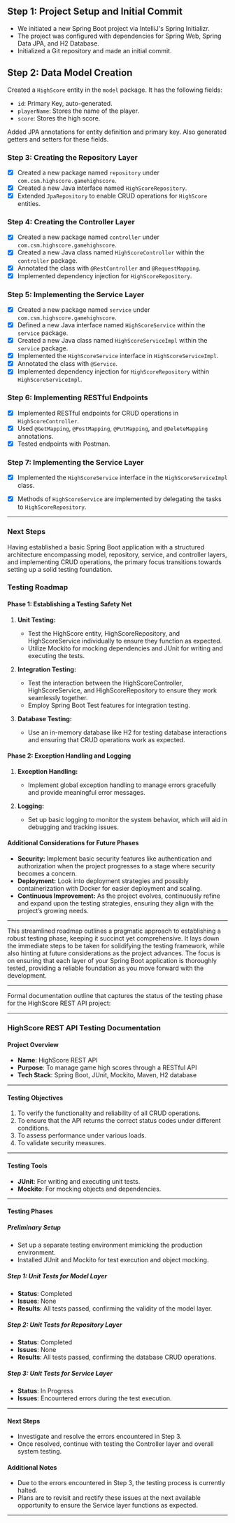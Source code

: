 ## Step 1: Project Setup and Initial Commit

- We initiated a new Spring Boot project via IntelliJ's Spring Initializr.
- The project was configured with dependencies for Spring Web, Spring Data JPA, and H2 Database.
- Initialized a Git repository and made an initial commit.

## Step 2: Data Model Creation

Created a `HighScore` entity in the `model` package. It has the following fields:

- `id`: Primary Key, auto-generated.
- `playerName`: Stores the name of the player.
- `score`: Stores the high score.

Added JPA annotations for entity definition and primary key. Also generated getters and setters for these fields.


### Step 3: Creating the Repository Layer
- [x] Created a new package named `repository` under `com.csm.highscore.gamehighscore`.
- [x] Created a new Java interface named `HighScoreRepository`.
- [x] Extended `JpaRepository` to enable CRUD operations for `HighScore` entities.

### Step 4: Creating the Controller Layer

- [x] Created a new package named `controller` under `com.csm.highscore.gamehighscore`.
- [x] Created a new Java class named `HighScoreController` within the `controller` package.
- [x] Annotated the class with `@RestController` and `@RequestMapping`.
- [x] Implemented dependency injection for `HighScoreRepository`.

### Step 5: Implementing the Service Layer

- [x] Created a new package named `service` under `com.csm.highscore.gamehighscore`.
- [x] Defined a new Java interface named `HighScoreService` within the `service` package.
- [x] Created a new Java class named `HighScoreServiceImpl` within the `service` package.
- [x] Implemented the `HighScoreService` interface in `HighScoreServiceImpl`.
- [x] Annotated the class with `@Service`.
- [x] Implemented dependency injection for `HighScoreRepository` within `HighScoreServiceImpl`.

### Step 6: Implementing RESTful Endpoints

- [x] Implemented RESTful endpoints for CRUD operations in `HighScoreController`.
- [x] Used `@GetMapping`, `@PostMapping`, `@PutMapping`, and `@DeleteMapping` annotations.
- [x] Tested endpoints with Postman.

### Step 7: Implementing the Service Layer

- [x] Implemented the `HighScoreService` interface in the `HighScoreServiceImpl` class.
- [x] Methods of `HighScoreService` are implemented by delegating the tasks to `HighScoreRepository`.


---

### **Next Steps**
Having established a basic Spring Boot application with a structured architecture encompassing model, repository, service, and controller layers, and implementing CRUD operations, the primary focus transitions towards setting up a solid testing foundation.

### **Testing Roadmap**

#### **Phase 1: Establishing a Testing Safety Net**

1. **Unit Testing:**
    - Test the HighScore entity, HighScoreRepository, and HighScoreService individually to ensure they function as expected.
    - Utilize Mockito for mocking dependencies and JUnit for writing and executing the tests.

2. **Integration Testing:**
    - Test the interaction between the HighScoreController, HighScoreService, and HighScoreRepository to ensure they work seamlessly together.
    - Employ Spring Boot Test features for integration testing.

3. **Database Testing:**
    - Use an in-memory database like H2 for testing database interactions and ensuring that CRUD operations work as expected.

#### **Phase 2: Exception Handling and Logging**

1. **Exception Handling:**
    - Implement global exception handling to manage errors gracefully and provide meaningful error messages.

2. **Logging:**
    - Set up basic logging to monitor the system behavior, which will aid in debugging and tracking issues.

#### **Additional Considerations for Future Phases**

- **Security:** Implement basic security features like authentication and authorization when the project progresses to a stage where security becomes a concern.
- **Deployment:** Look into deployment strategies and possibly containerization with Docker for easier deployment and scaling.
- **Continuous Improvement:** As the project evolves, continuously refine and expand upon the testing strategies, ensuring they align with the project’s growing needs.

---

This streamlined roadmap outlines a pragmatic approach to establishing a robust testing phase, keeping it succinct yet comprehensive. It lays down the immediate steps to be taken for solidifying the testing framework, while also hinting at future considerations as the project advances. The focus is on ensuring that each layer of your Spring Boot application is thoroughly tested, providing a reliable foundation as you move forward with the development.

---
Formal documentation outline that captures the status of the testing phase for the HighScore REST API project:

---

### HighScore REST API Testing Documentation

#### Project Overview

- **Name**: HighScore REST API
- **Purpose**: To manage game high scores through a RESTful API
- **Tech Stack**: Spring Boot, JUnit, Mockito, Maven, H2 database

---

#### Testing Objectives

1. To verify the functionality and reliability of all CRUD operations.
2. To ensure that the API returns the correct status codes under different conditions.
3. To assess performance under various loads.
4. To validate security measures.

---

#### Testing Tools

- **JUnit**: For writing and executing unit tests.
- **Mockito**: For mocking objects and dependencies.

---

#### Testing Phases

##### Preliminary Setup

- Set up a separate testing environment mimicking the production environment.
- Installed JUnit and Mockito for test execution and object mocking.

##### Step 1: Unit Tests for Model Layer

- **Status**: Completed
- **Issues**: None
- **Results**: All tests passed, confirming the validity of the model layer.

##### Step 2: Unit Tests for Repository Layer

- **Status**: Completed
- **Issues**: None
- **Results**: All tests passed, confirming the database CRUD operations.

##### Step 3: Unit Tests for Service Layer

- **Status**: In Progress
- **Issues**: Encountered errors during the test execution.
  
---

#### Next Steps

- Investigate and resolve the errors encountered in Step 3.
- Once resolved, continue with testing the Controller layer and overall system testing.

#### Additional Notes

- Due to the errors encountered in Step 3, the testing process is currently halted.
- Plans are to revisit and rectify these issues at the next available opportunity to ensure the Service layer functions as expected.

---



